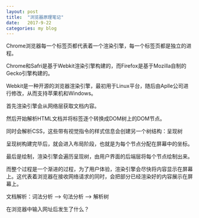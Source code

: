 ```yaml
---
layout: post
title:  "浏览器原理笔记"
date:   2017-9-22
categories: my blog
---
```


Chrome浏览器每一个标签页都代表着一个渲染引擎，每一个标签页都是独立的进程。

Chrome和Safri是基于Webkit渲染引擎构建的，而Firefox是基于Mozilla自制的Gecko引擎构建的。

Webkit是一种开源的浏览器渲染引擎，最初用于Linux平台，随后由Aplle公司进行修改，从而支持苹果机和Windows。

首先渲染引擎会从网络层获取文档内容。

然后开始解析HTML文档并将标签逐个转换成DOM树上的DOM节点。

同时会解析CSS，这些带有视觉指令的样式信息会创建另一个树结构：呈现树

呈现树构建完毕后，就会进入布局阶段，也就是为每个节点分配在屏幕中的坐标。

最后是绘制，渲染引擎会遍历呈现树，由用户界面的后端层将每个节点绘制出来。

而整个过程是一个渐进的过程，为了用户体验，渲染引擎会尽快将内容显示在屏幕上。这代表着浏览器在接收网络请求的同时，会把部分已经渲染好的内容展示在屏幕上。

文档解析：词法分析 --> 句法分析 --> 解析树

在浏览器中输入网址后发生了什么？


